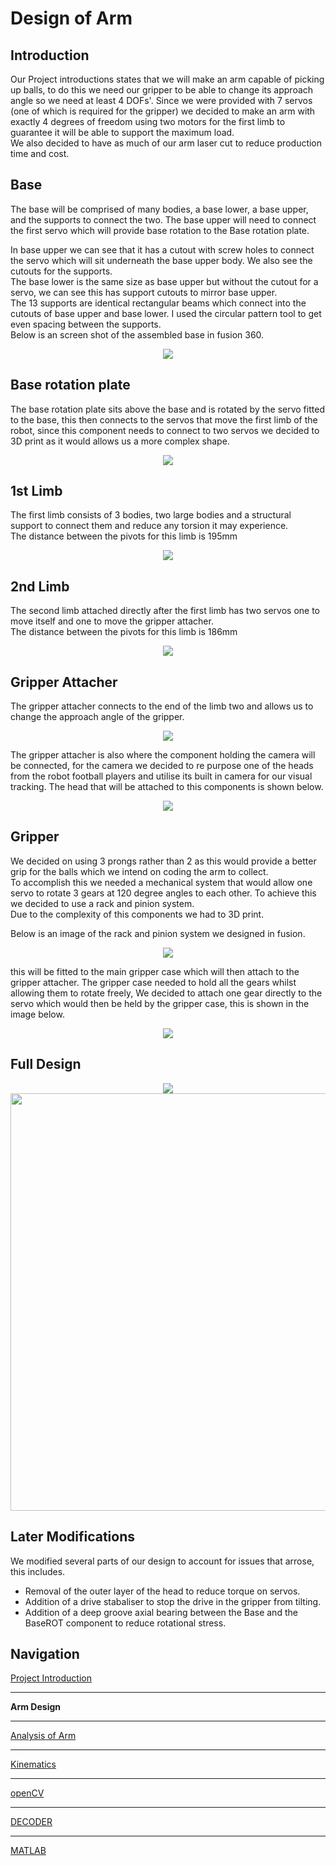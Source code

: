 # Design of Arm  

## Introduction 
 
Our Project introductions states that we will make an arm capable of picking up balls, to do this we need our gripper to be able to change its approach angle so we need at least 4 DOFs'. Since we were provided with 7 servos (one of which is required for the gripper) we decided to make an arm with exactly 4 degrees of freedom using two motors for the first limb to guarantee it will be able to support the maximum load.  
We also decided to have as much of our arm laser cut to reduce production time and cost.  

## Base

The base will be comprised of many bodies, a base lower, a base upper, and the supports to connect the two. The base upper will need to connect the first servo which will provide base rotation to the Base rotation plate.  

In base upper we can see that it has a cutout with screw holes to connect the servo which will sit underneath the base upper body. We also see the cutouts for the supports.  
The base lower is the same size as base upper but without the cutout for a servo, we can see this has support cutouts to mirror base upper.  
The 13 supports are identical rectangular beams which connect into the cutouts of base upper and base lower. I used the circular pattern tool to get even spacing between the supports.  
Below is an screen shot of the assembled base in fusion 360.  

<p align="center">
<img src="https://raw.githubusercontent.com/AandJ/ROCO224/master/IMAGES/Base.PNG"/>
</p>

## Base rotation plate

The base rotation plate sits above the base and is rotated by the servo fitted to the base, this then connects to the servos that move the first limb of the robot, since this component needs to connect to two servos we decided to 3D print as it would allows us a more complex shape.  

<p align="center">
<img src="https://raw.githubusercontent.com/AandJ/ROCO224/master/IMAGES/Base_ROTPlate.PNG"/>
</p>

## 1st Limb

The first limb consists of 3 bodies, two large bodies and a structural support to connect them and reduce any torsion it may experience.  
The distance between the pivots for this limb is 195mm  

<p align="center">
<img src="https://raw.githubusercontent.com/AandJ/ROCO224/master/IMAGES/LIMB1.PNG"/>  
</p>

## 2nd Limb

The second limb attached directly after the first limb has two servos one to move itself and one to move the gripper attacher.  
The distance between the pivots for this limb is 186mm  

<p align="center">
<img src="https://raw.githubusercontent.com/AandJ/ROCO224/master/IMAGES/LIMB2.PNG"/>
</p>

## Gripper Attacher

The gripper attacher connects to the end of the limb two and allows us to change the approach angle of the gripper.  

<p align="center">
<img src="https://raw.githubusercontent.com/AandJ/ROCO224/master/IMAGES/Gripper_Attacher.PNG"/>  
</p>

The gripper attacher is also where the component holding the camera will be connected, for the camera we decided to re purpose one of the heads from the robot football players and utilise its built in camera for our visual tracking. The head that will be attached to this components is shown below.  

<p align="center">
<img src="https://raw.githubusercontent.com/AandJ/ROCO224/master/IMAGES/HEAD.JPG"/>
</p>

## Gripper

We decided on using 3 prongs rather than 2 as this would provide a better grip for the balls which we intend on coding the arm to collect.  
To accomplish this we needed a mechanical system that would allow one servo to rotate 3 gears at 120 degree angles to each other. To achieve this we decided to use a rack and pinion system.  
Due to the complexity of this components we had to 3D print.  

Below is an image of the rack and pinion system we designed in fusion.  

<p align="center">
<img src="https://raw.githubusercontent.com/AandJ/ROCO224/master/IMAGES/RackAndPinion.PNG"/>
</p>

this will be fitted to the main gripper case which will then attach to the gripper attacher. The gripper case needed to hold all the gears whilst allowing them to rotate freely, We decided to attach one gear directly to the servo which would then be held by the gripper case, this is shown in the image below.  

<p align="center">
<img src="https://raw.githubusercontent.com/AandJ/ROCO224/master/IMAGES/GripperStructure.PNG"/>  
</p>

## Full Design

<p align="center">
<img src="https://raw.githubusercontent.com/AandJ/ROCO224/master/IMAGES/FULL.PNG"/> <img src="https://raw.githubusercontent.com/AandJ/ROCO224/master/IMAGES/FULL_animated.gif" height="668"/>  
</p>

## Later Modifications
We modified several parts of our design to account for issues that arrose, this includes.
* Removal of the outer layer of the head to reduce torque on servos.
* Addition of a drive stabaliser to stop the drive in the gripper from tilting.
* Addition of a deep groove axial bearing between the Base and the BaseROT component to reduce rotational stress.

## Navigation
[Project Introduction](https://github.com/AandJ/ROCO224/blob/master/ProjectIntroduction.md)  
***
__Arm Design__  
***
[Analysis of Arm](https://github.com/AandJ/ROCO224/blob/master/ArmAnalysis.md)  
***
[Kinematics](https://github.com/AandJ/ROCO224/blob/master/kinematics.md)  
***
[openCV](https://github.com/AandJ/ROCO224/blob/master/openCV.md)  
***
[DECODER](https://github.com/AandJ/ROCO224/blob/master/Decoder.md)  
***
[MATLAB](https://github.com/AandJ/ROCO224/blob/master/MATLAB.md)  


